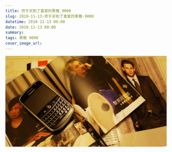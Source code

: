 ```yaml
---
title: 终于买到了喜爱的黑莓_9000
slug: 2010-11-13-终于买到了喜爱的黑莓-9000
datetime: 2010-11-13 00:00
date: 2010-11-13 00:00
summary: 
tags: 黑莓 9000
cover_image_url: 
---
```

![50810-o1bb7rwyd4j.png](../assets/2020/09/3297875068.png)